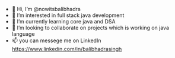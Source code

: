 - 👋 Hi, I’m @nowitsbalibhadra
- 👀 I’m interested in full stack java development
- 🌱 I’m currently learning core java and DSA
- 💞️ I’m looking to collaborate on projects which is working on java language 
- 📫 you can messege me on LinkedIn https://www.linkedin.com/in/balibhadrasingh

<!---
nowitsbalibhadra/nowitsbalibhadra is a ✨ special ✨ repository because its `README.md` (this file) appears on your GitHub profile.
You can click the Preview link to take a look at your changes.
--->
